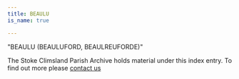 ```yaml
---
title: BEAULU
is_name: true

---
```


"BEAULU (BEAULUFORD, BEAULREUFORDE)"


The Stoke Climsland Parish Archive holds material under this index entry. To find out more please [contact us](/contact/)
